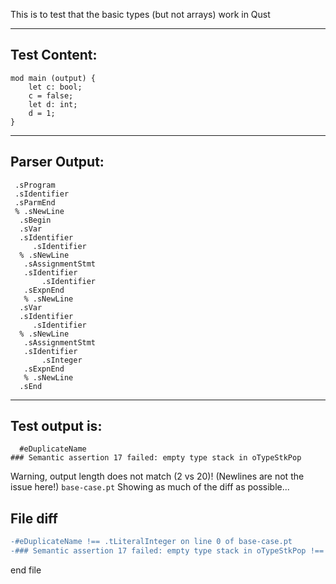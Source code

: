 This is to test that the basic types (but not arrays) work in Qust

-------------------------


Test Content: 
-------------------------
```
mod main (output) {  
    let c: bool;
    c = false;
    let d: int;
    d = 1;
}
```
------------------------


Parser Output: 
-------------------------
```
 .sProgram
 .sIdentifier
 .sParmEnd
 % .sNewLine
  .sBegin
  .sVar
  .sIdentifier
     .sIdentifier
  % .sNewLine
   .sAssignmentStmt
   .sIdentifier
       .sIdentifier
   .sExpnEnd
   % .sNewLine
  .sVar
  .sIdentifier
     .sIdentifier
  % .sNewLine
   .sAssignmentStmt
   .sIdentifier
       .sInteger
   .sExpnEnd
   % .sNewLine
  .sEnd

```
------------------------

Test output is: 
-------------------------
```
  #eDuplicateName
### Semantic assertion 17 failed: empty type stack in oTypeStkPop

```


Warning, output length does not match (2 vs 20)!  (Newlines are not the issue here!) `base-case.pt`
Showing as much of the diff as possible...

File diff
-------------------------
```diff
-#eDuplicateName !== .tLiteralInteger on line 0 of base-case.pt
-### Semantic assertion 17 failed: empty type stack in oTypeStkPop !== oEmitValue on line 1 of base-case.pt

```
end file
